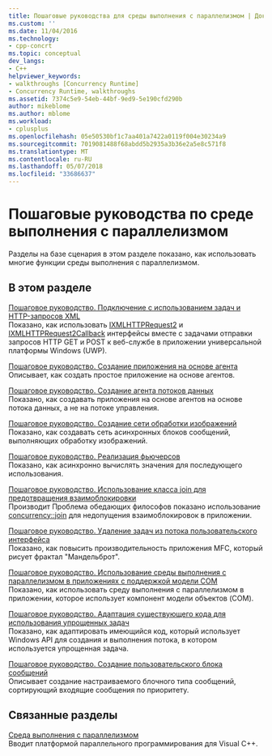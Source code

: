 ```yaml
---
title: Пошаговые руководства для среды выполнения с параллелизмом | Документы Microsoft
ms.custom: ''
ms.date: 11/04/2016
ms.technology:
- cpp-concrt
ms.topic: conceptual
dev_langs:
- C++
helpviewer_keywords:
- walkthroughs [Concurrency Runtime]
- Concurrency Runtime, walkthroughs
ms.assetid: 7374c5e9-54eb-44bf-9ed9-5e190cfd290b
author: mikeblome
ms.author: mblome
ms.workload:
- cplusplus
ms.openlocfilehash: 05e50530bf1c7aa401a7422a0119f004e30234a9
ms.sourcegitcommit: 7019081488f68abdd5b2935a3b36e2a5e8c571f8
ms.translationtype: MT
ms.contentlocale: ru-RU
ms.lasthandoff: 05/07/2018
ms.locfileid: "33686637"
---
```

# <a name="concurrency-runtime-walkthroughs"></a>Пошаговые руководства по среде выполнения с параллелизмом
Разделы на базе сценария в этом разделе показано, как использовать многие функции среды выполнения с параллелизмом.  
  
## <a name="in-this-section"></a>В этом разделе  
 [Пошаговое руководство. Подключение с использованием задач и HTTP-запросов XML](../../parallel/concrt/walkthrough-connecting-using-tasks-and-xml-http-requests.md)  
 Показано, как использовать [IXMLHTTPRequest2](http://msdn.microsoft.com/en-us/bbc11c4a-aecf-4d6d-8275-3e852e309908) и [IXMLHTTPRequest2Callback](http://msdn.microsoft.com/en-us/aa4b3f4c-6e28-458b-be25-6cce8865fc71) интерфейсы вместе с задачами отправки запросов HTTP GET и POST к веб-службе в приложении универсальной платформы Windows (UWP).  
  
 [Пошаговое руководство. Создание приложения на основе агента](../../parallel/concrt/walkthrough-creating-an-agent-based-application.md)  
 Описывает, как создать простое приложение на основе агентов.  
  
 [Пошаговое руководство. Создание агента потоков данных](../../parallel/concrt/walkthrough-creating-a-dataflow-agent.md)  
 Показано, как создавать приложения на основе агентов на основе потока данных, а не на потоке управления.  
  
 [Пошаговое руководство. Создание сети обработки изображений](../../parallel/concrt/walkthrough-creating-an-image-processing-network.md)  
 Показано, как создавать сеть асинхронных блоков сообщений, выполняющих обработку изображений.  
  
 [Пошаговое руководство. Реализация фьючерсов](../../parallel/concrt/walkthrough-implementing-futures.md)  
 Показано, как асинхронно вычислять значения для последующего использования.  
  
 [Пошаговое руководство. Использование класса join для предотвращения взаимоблокировки](../../parallel/concrt/walkthrough-using-join-to-prevent-deadlock.md)  
 Производит Проблема обедающих философов показано использование [concurrency::join](../../parallel/concrt/reference/join-class.md) для недопущения взаимоблокировок в приложении.  
  
 [Пошаговое руководство. Удаление задач из потока пользовательского интерфейса](../../parallel/concrt/walkthrough-removing-work-from-a-user-interface-thread.md)  
 Показано, как повысить производительность приложения MFC, который рисует фрактал "Мандельброт".  
  
 [Пошаговое руководство. Использование среды выполнения с параллелизмом в приложениях с поддержкой модели COM](../../parallel/concrt/walkthrough-using-the-concurrency-runtime-in-a-com-enabled-application.md)  
 Показано, как использовать среду выполнения с параллелизмом в приложении, которое использует компонент модели объектов (COM).  
  
 [Пошаговое руководство. Адаптация существующего кода для использования упрощенных задач](../../parallel/concrt/walkthrough-adapting-existing-code-to-use-lightweight-tasks.md)  
 Показано, как адаптировать имеющийся код, который использует Windows API для создания и выполнения потока, в котором используется упрощенная задача.  
  
 [Пошаговое руководство. Создание пользовательского блока сообщений](../../parallel/concrt/walkthrough-creating-a-custom-message-block.md)  
 Описывает создание настраиваемого блочного типа сообщений, сортирующий входящие сообщения по приоритету.  
  
## <a name="related-sections"></a>Связанные разделы  
 [Среда выполнения с параллелизмом](../../parallel/concrt/concurrency-runtime.md)  
 Вводит платформой параллельного программирования для Visual C++.

